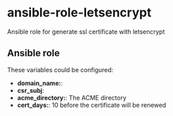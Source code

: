 ansible-role-letsencrypt
=================

Ansible role for generate ssl certificate with letsencrypt

Ansible role
------------

These variables could be configured:


- **domain_name:**:
- **csr_subj**:
- **acme_directory:**: The ACME directory
- **cert_days:**: 10 before the certificate will be renewed
